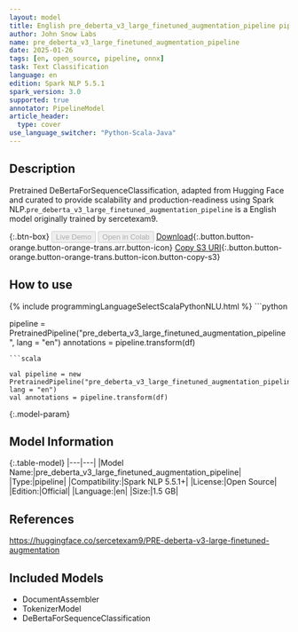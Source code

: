 ```yaml
---
layout: model
title: English pre_deberta_v3_large_finetuned_augmentation_pipeline pipeline DeBertaForSequenceClassification from sercetexam9
author: John Snow Labs
name: pre_deberta_v3_large_finetuned_augmentation_pipeline
date: 2025-01-26
tags: [en, open_source, pipeline, onnx]
task: Text Classification
language: en
edition: Spark NLP 5.5.1
spark_version: 3.0
supported: true
annotator: PipelineModel
article_header:
  type: cover
use_language_switcher: "Python-Scala-Java"
---
```


## Description

Pretrained DeBertaForSequenceClassification, adapted from Hugging Face and curated to provide scalability and production-readiness using Spark NLP.`pre_deberta_v3_large_finetuned_augmentation_pipeline` is a English model originally trained by sercetexam9.

{:.btn-box}
<button class="button button-orange" disabled>Live Demo</button>
<button class="button button-orange" disabled>Open in Colab</button>
[Download](https://s3.amazonaws.com/auxdata.johnsnowlabs.com/public/models/pre_deberta_v3_large_finetuned_augmentation_pipeline_en_5.5.1_3.0_1737917971925.zip){:.button.button-orange.button-orange-trans.arr.button-icon}
[Copy S3 URI](s3://auxdata.johnsnowlabs.com/public/models/pre_deberta_v3_large_finetuned_augmentation_pipeline_en_5.5.1_3.0_1737917971925.zip){:.button.button-orange.button-orange-trans.button-icon.button-copy-s3}

## How to use



<div class="tabs-box" markdown="1">
{% include programmingLanguageSelectScalaPythonNLU.html %}
```python

pipeline = PretrainedPipeline("pre_deberta_v3_large_finetuned_augmentation_pipeline", lang = "en")
annotations =  pipeline.transform(df)   

```
```scala

val pipeline = new PretrainedPipeline("pre_deberta_v3_large_finetuned_augmentation_pipeline", lang = "en")
val annotations = pipeline.transform(df)

```
</div>

{:.model-param}
## Model Information

{:.table-model}
|---|---|
|Model Name:|pre_deberta_v3_large_finetuned_augmentation_pipeline|
|Type:|pipeline|
|Compatibility:|Spark NLP 5.5.1+|
|License:|Open Source|
|Edition:|Official|
|Language:|en|
|Size:|1.5 GB|

## References

https://huggingface.co/sercetexam9/PRE-deberta-v3-large-finetuned-augmentation

## Included Models

- DocumentAssembler
- TokenizerModel
- DeBertaForSequenceClassification
